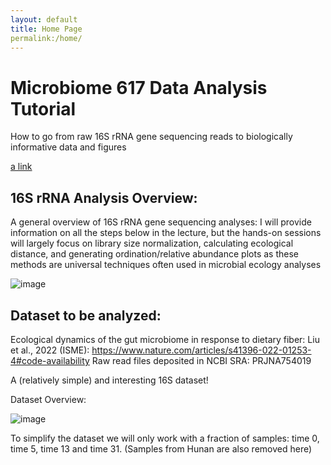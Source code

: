 ```yaml
---
layout: default
title: Home Page
permalink:/home/
---
```




# Microbiome 617 Data Analysis Tutorial 


How to go from raw 16S rRNA gene sequencing reads to biologically informative data and figures

[a link](https://github.com/user/repo/blob/branch/other_file.md)


## 16S rRNA Analysis Overview: 

A general overview of 16S rRNA gene sequencing analyses: 
I will provide information on all the steps below in the lecture, but the hands-on sessions will largely focus on library size normalization, calculating ecological distance, and generating ordination/relative abundance plots as these methods are universal techniques often used in microbial ecology analyses




![image](https://github.com/user-attachments/assets/2971fe51-d085-4bae-8966-9ce372b88bcf)


## Dataset to be analyzed: 

Ecological dynamics of the gut microbiome in response to dietary fiber: Liu et al., 2022 (ISME): https://www.nature.com/articles/s41396-022-01253-4#code-availability
Raw read files deposited in NCBI SRA: PRJNA754019

A (relatively simple) and interesting 16S dataset! 

Dataset Overview: 

![image](https://github.com/user-attachments/assets/22a4868b-710d-4069-99b9-637b9acbe6c1)

To simplify the dataset we will only work with a fraction of samples: time 0, time 5, time 13 and time 31. (Samples from Hunan are also removed here)





